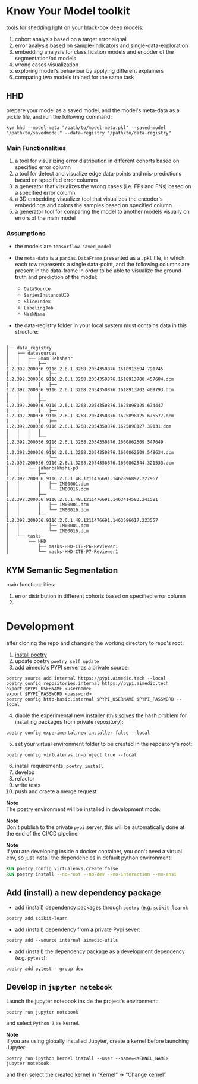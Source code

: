 # **Know Your Model** toolkit

tools for shedding light on your black-box deep models:
1. cohort analysis based on a target error signal
2. error analysis based on sample-indicators and single-data-exploration
3. embedding analysis for classification models and encoder of the segmentation/od models
4. wrong cases visualization
5. exploring model's behaviour by applying different explainers
6. comparing two models trained for the same task

## HHD
prepare your model as a saved model, and the model's meta-data as a pickle file, and run the following command:
```shell
kym hhd --model-meta "/path/to/model-meta.pkl" --saved-model "/path/to/savedmodel" --data-registry "/path/to/data-registry"
```

### Main Functionalities
1. a tool for visualizing error distribution in different cohorts based on specified error column
2. a tool for detect and visualize edge data-points and mis-predictions based on specified error columns
3. a generator that visualizes the wrong cases (i.e. FPs and FNs) based on a specified error column
4. a 3D embedding visualizer tool that visualizes the encoder's embeddings and colors the samples based on specified column
5. a generator tool for comparing the model to another models visually on errors of the main model

### Assumptions
- the models are `tensorflow-saved_model`
- the `meta-data` is a `pandas.DataFrame` presented as a `.pkl` file, in which each row represents a single data-point, and the following columns are present in the data-frame in order to be able to visualize the ground-truth and prediction of the model:
  - `DataSource`
  - `SeriesInstanceUID`
  - `SliceIndex`
  - `LabelingJob`
  - `MaskName`

- the data-registry folder in your local system must contains data in this structure:

```

├── data_registry
│   ├── datasources
│   │   ├── Emam Behshahr
│   │   │   ├── 1.2.392.200036.9116.2.6.1.3268.2054350876.1618913694.791745
│   │   │   │   ├── 1.2.392.200036.9116.2.6.1.3268.2054350876.1618913700.457684.dcm
│   │   │   │   ├── 1.2.392.200036.9116.2.6.1.3268.2054350876.1618913702.409793.dcm
│   |   |   |
│   │   │   ├── 1.2.392.200036.9116.2.6.1.3268.2054350876.1625898125.674447
│   │   │   │   ├── 1.2.392.200036.9116.2.6.1.3268.2054350876.1625898125.675577.dcm
│   │   │   │   ├── 1.2.392.200036.9116.2.6.1.3268.2054350876.1625898127.39131.dcm
|   |   |   |
│   │   │   └── 1.2.392.200036.9116.2.6.1.3268.2054350876.1660862509.547649
│   │   │       ├── 1.2.392.200036.9116.2.6.1.3268.2054350876.1660862509.548634.dcm
│   │   │       └── 1.2.392.200036.9116.2.6.1.3268.2054350876.1660862544.321533.dcm
│   │   └── jahanbakhshi-p3
│   │       ├── 1.2.392.200036.9116.2.6.1.48.1211476691.1462896892.227967
│   │       │   ├── IM00001.dcm
│   │       │   └── IM00016.dcm
│   │       ├── 1.2.392.200036.9116.2.6.1.48.1211476691.1463414583.241581
│   │       │   ├── IM00001.dcm
│   │       │   └── IM00016.dcm
│   │       └── 1.2.392.200036.9116.2.6.1.48.1211476691.1463586617.223557
│   │           ├── IM00001.dcm
│   │           └── IM00016.dcm
│   └── tasks
│       └── HHD
│           ├── masks-HHD-CTB-P6-Reviewer1
│           └── masks-HHD-CTB-P7-Reviewer1

```

## KYM Semantic Segmentation
main functionalities:
1. error distribution in different cohorts based on specified error column
2.

# Development
after cloning the repo and changing the working directory to repo's root:
1. [install poetry](https://python-poetry.org/docs/)
2. update poetry `poetry self update`
3. add aimedic's PYPI server as a private source:
```shell
poetry source add internal https://pypi.aimedic.tech --local
poetry config repositories.internal https://pypi.aimedic.tech
export $PYPI_USERNAME <username>
export $PYPI_PASSWORD <password>
poetry config http-basic.internal $PYPI_USERNAME $PYPI_PASSWORD --local
```
4. diable the experimental new installer (this [solves](https://github.com/python-poetry/poetry/issues/6301#issuecomment-1285538628) the hash problem for installing packages from private repository):
```shell
poetry config experimental.new-installer false --local
```
5. set your virtual environment folder to be created in the repository's root:
```shell
poetry config virtualenvs.in-project true --local
```
6. install requirements: `poetry install`
7. develop
8. refactor
9. write tests
10. push and craete a merge request

**Note**\
The poetry environment will be installed in development mode.

**Note**\
Don't publish to the private `pypi` server, this will be automatically done at the end of the CI/CD pipeline.

**Note**\
If you are developing inside a docker container, you don't need a virtual env, so just install the dependencies in default python environment:
```dockerfile
RUN poetry config virtualenvs.create false
RUN poetry install --no-root --no-dev --no-interaction --no-ansi
```

## Add (install) a new dependency package
- add (install) dependency packages through `poetry` (e.g. `scikit-learn`):
```shell
poetry add scikit-learn
```

- add (install) dependency from a private Pypi sever:
```shell
poetry add --source internal aimedic-utils
```

- add (install) the dependency package as a development dependency (e.g. `pytest`):
```shell
poetry add pytest --group dev
```

## Develop in `jupyter notebook`
Launch the jupyter notebook inside the project's environment:
```shell
poetry run jupyter notebook
```
and select `Python 3` as kernel.

**Note**\
If you are using globally installed Jupyter, create a kernel before launching Jupyter:
```shell
poetry run ipython kernel install --user --name=<KERNEL_NAME>
jupyter notebook
```
and then select the created kernel in “Kernel” -> “Change kernel”.
